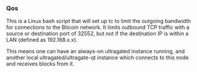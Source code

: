### Qos ###

This is a Linux bash script that will set up tc to limit the outgoing bandwidth for connections to the Bitcoin network. It limits outbound TCP traffic with a source or destination port of 32552, but not if the destination IP is within a LAN (defined as 192.168.x.x).

This means one can have an always-on ultragated instance running, and another local ultragated/ultragate-qt instance which connects to this node and receives blocks from it.
